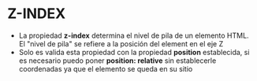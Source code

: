 # Z-INDEX
- La propiedad **z-index** determina el nivel de pila de un elemento HTML. El "nivel de pila" se refiere a la posición del element en el eje Z
- Solo es valida esta propiedad con la propiedad **position** establecida, si es necesario puedo poner **position: relative** sin establecerle coordenadas ya que el elemento se queda en su sitio
